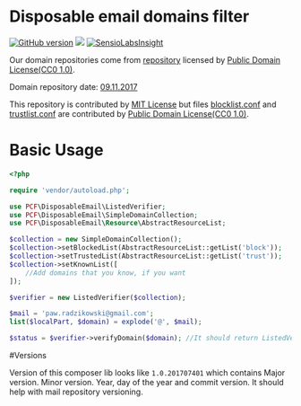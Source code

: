 # Disposable email domains filter
[![GitHub version](https://badge.fury.io/gh/purringCatFoundation%2FDisposableEmail.svg)](https://badge.fury.io/gh/purringCatFoundation%2FDisposableEmail) ![](https://travis-ci.org/purringCatFoundation/DisposableEmail.svg?branch=master) [![SensioLabsInsight](https://insight.sensiolabs.com/projects/2006a52e-6bae-4316-bdc8-ebf563fce5ed/mini.png)](https://insight.sensiolabs.com/projects/2006a52e-6bae-4316-bdc8-ebf563fce5ed)

Our domain repositories come from [repository](https://github.com/martenson/disposable-email-domains) licensed by [Public Domain License(CC0 1.0)](https://creativecommons.org/publicdomain/zero/1.0/).
 
Domain repository date: [09.11.2017](https://github.com/martenson/disposable-email-domains/commit/170d0826cae6f793801e6e39fd6eac7e9b314063#diff-45615409a4404da1979f49268dab8286)


This repository is contributed by [MIT License](LICENSE) but files [blocklist.conf](src/Resource/lists/blocklist.conf) and [trustlist.conf](src/Resource/lists/trustlist.conf) are contributed by [Public Domain License(CC0 1.0)](https://creativecommons.org/publicdomain/zero/1.0/).

# Basic Usage

```PHP
<?php

require 'vendor/autoload.php';

use PCF\DisposableEmail\ListedVerifier;
use PCF\DisposableEmail\SimpleDomainCollection;
use PCF\DisposableEmail\Resource\AbstractResourceList;

$collection = new SimpleDomainCollection();
$collection->setBlockedList(AbstractResourceList::getList('block'));
$collection->setTrustedList(AbstractResourceList::getList('trust'));
$collection->setKnownList([
    //Add domains that you know, if you want
]);

$verifier = new ListedVerifier($collection);

$mail = 'paw.radzikowski@gmail.com';
list($localPart, $domain) = explode('@', $mail);

$status = $verifier->verifyDomain($domain); //It should return ListedVerifier::DOMAIN_UNKNOWN
```

#Versions

Version of this composer lib looks like `1.0.201707401` which contains Major version. Minor version. Year, day of the year and commit version. 
It should help with mail repository versioning.
    
